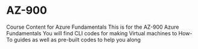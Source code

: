 # AZ-900
Course Content for Azure Fundamentals
This is for the AZ-900 Azure Fundamentals
You will find CLI codes for making Virtual machines to How-To guides as well as pre-built codes to help you along
